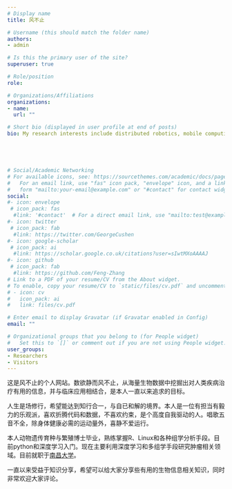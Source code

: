 ```yaml
---
# Display name
title: 风不止

# Username (this should match the folder name)
authors:
- admin

# Is this the primary user of the site?
superuser: true

# Role/position
role: 

# Organizations/Affiliations
organizations:
- name: 
  url: ""

# Short bio (displayed in user profile at end of posts)
bio: My research interests include distributed robotics, mobile computing and programmable matter.





# Social/Academic Networking
# For available icons, see: https://sourcethemes.com/academic/docs/page-builder/#icons
#   For an email link, use "fas" icon pack, "envelope" icon, and a link in the
#   form "mailto:your-email@example.com" or "#contact" for contact widget.
social:
#- icon: envelope
 # icon_pack: fas
  #link: '#contact'  # For a direct email link, use "mailto:test@example.org".
#- icon: twitter
 # icon_pack: fab
  #link: https://twitter.com/GeorgeCushen
#- icon: google-scholar
 # icon_pack: ai
  #link: https://scholar.google.co.uk/citations?user=sIwtMXoAAAAJ
#- icon: github
 # icon_pack: fab
  #link: https://github.com/Feng-Zhang
# Link to a PDF of your resume/CV from the About widget.
# To enable, copy your resume/CV to `static/files/cv.pdf` and uncomment the lines below.
# - icon: cv
#   icon_pack: ai
#   link: files/cv.pdf

# Enter email to display Gravatar (if Gravatar enabled in Config)
email: ""

# Organizational groups that you belong to (for People widget)
#   Set this to `[]` or comment out if you are not using People widget.
user_groups:
- Researchers
- Visitors
---
```




这是风不止的个人网站。数欲静而风不止，从海量生物数据中挖掘出对人类疾病治疗有用的信息，并与临床应用相结合，是本人一直以来追求的目标。

人生是场修行，希望能达到知行合一，与自已和解的境界。本人是一位有担当有毅力的乐观派，喜欢折腾代码和数据，不喜欢约束，是个高度自我驱动的人。唱歌五音不全，除身体健康必需的运动量外，喜静不爱运行。

本人动物遗传育种与繁殖博士毕业，熟练掌握R、Linux和各种组学分析手段。目前python和深度学习入门。现在主要利用深度学习和多组学手段研究肿瘤相关领域。目前就职于[南昌大学](http://www.ncu.edu.cn/)。

一直以来受益于知识分享，希望可以给大家分享些有用的生物信息相关知识，同时非常欢迎大家评论。